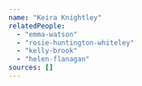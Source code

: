 ```yaml
---
name: "Keira Knightley"
relatedPeople:
  - "emma-watson"
  - "rosie-huntington-whiteley"
  - "kelly-brook"
  - "helen-flanagan"
sources: []
---
```


